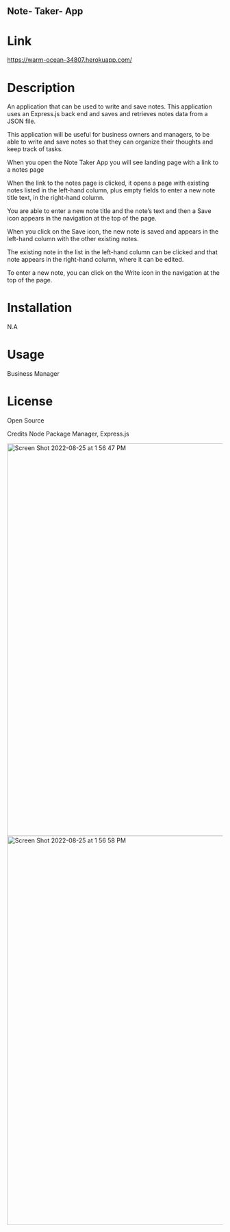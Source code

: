 ## Note- Taker- App

# Link 
https://warm-ocean-34807.herokuapp.com/

# Description
An application that can be used to write and save notes. This application uses an Express.js back end and saves and retrieves notes data from a JSON file.

This application will be useful for business owners and managers, to be able to write and save notes so that they can organize their thoughts and keep track of tasks.

When you open the Note Taker App you will see landing page with a link to a notes page

When the link to the notes page is clicked, it opens a page with existing notes listed in the left-hand column, plus empty fields to enter a new note title text, in the right-hand column.

You are able to enter a new note title and the note’s text and then a Save icon appears in the navigation at the top of the page.

When you click on the Save icon, the new note is saved and appears in the left-hand column with the other existing notes. 

The existing note in the list in the left-hand column can be clicked and that note appears in the right-hand column, where it can be edited.

To enter a new note, you can click on the Write icon in the navigation at the top of the page.

# Installation
N.A

# Usage
Business Manager

# License
Open Source

Credits
Node Package Manager, Express.js


<img width="914" alt="Screen Shot 2022-08-25 at 1 56 47 PM" src="https://user-images.githubusercontent.com/107077794/186736111-4abdf5bc-6fa9-4d42-8fe8-d53bc1839139.png">


<img width="906" alt="Screen Shot 2022-08-25 at 1 56 58 PM" src="https://user-images.githubusercontent.com/107077794/186736115-c7e9d502-3496-4631-ac33-79e3fb2810f0.png">

